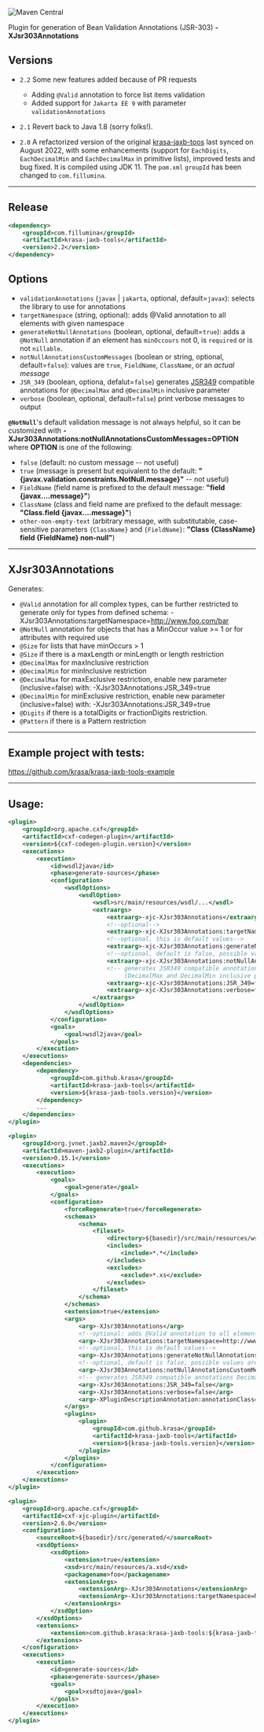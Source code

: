 ![Maven Central](https://img.shields.io/maven-central/v/com.fillumina/krasa-jaxb-tools.svg)

Plugin for generation of Bean Validation Annotations (JSR-303) **-XJsr303Annotations**


Versions
----------------
 - `2.2` Some new features added because of PR requests
 	- Adding `@Valid` annotation to force list items validation
 	- Added support for `Jakarta EE 9` with parameter `validationAnnotations`

 - `2.1` Revert back to Java 1.8 (sorry folks!).
 
 - `2.0` A refactorized version of the original [krasa-jaxb-toos](https://github.com/krasa/krasa-jaxb-tools) last synced on August 2022, with some enhancements (support for `EachDigits`, `EachDecimalMin` and `EachDecimalMax` in primitive lists), improved tests and bug fixed. It is compiled using JDK 11. The `pom.xml` `groupId` has been changed to `com.fillumina`.
 

-----

Release
----------------


```xml
<dependency>
    <groupId>com.fillumina</groupId>
    <artifactId>krasa-jaxb-tools</artifactId>
    <version>2.2</version>
</dependency>
```

Options
----------------
 - `validationAnnotations` (`javax` | `jakarta`, optional, default=`javax`): selects the library to use for annotations
 - `targetNamespace` (string, optional): adds @Valid annotation to all elements with given namespace
 - `generateNotNullAnnotations` (boolean, optional, default=`true`): adds a `@NotNull` annotation if an element has `minOccours` not 0, is `required` or is not `nillable`.
 - `notNullAnnotationsCustomMessages` (boolean or string, optional, default=`false`): values are `true`, `FieldName`, `ClassName`, or an *actual message*
 - `JSR_349` (boolean, optiona, defalut=`false`) generates [JSR349](https://beanvalidation.org/1.1/) compatible annotations for `@DecimalMax` and `@DecimalMin` inclusive parameter
 - `verbose` (boolean, optional, default=`false`) print verbose messages to output


**`@NotNull`**'s default validation message is not always helpful, so it can be customized with **-XJsr303Annotations:notNullAnnotationsCustomMessages=OPTION** where **OPTION** is one of the following:
* `false` (default: no custom message -- not useful)
* `true` (message is present but equivalent to the default: **"{javax.validation.constraints.NotNull.message}"** -- not useful)
* `FieldName` (field name is prefixed to the default message: **"field {javax....message}"**)
* `ClassName` (class and field name are prefixed to the default message: **"Class.field {javax....message}"**)
* `other-non-empty-text` (arbitrary message, with substitutable, case-sensitive parameters `{ClassName}` and `{FieldName}`: **"Class {ClassName} field {FieldName} non-null"**)
---- 
XJsr303Annotations
----------------
Generates:
* `@Valid` annotation for all complex types, can be further restricted to generate only for types from defined schema: -XJsr303Annotations:targetNamespace=http://www.foo.com/bar
* `@NotNull` annotation for objects that has a MinOccur value >= 1 or for attributes with required use
* `@Size` for lists that have minOccurs > 1
* `@Size` if there is a maxLength or minLength or length restriction
* `@DecimalMax` for maxInclusive restriction
* `@DecimalMin` for minInclusive restriction
* `@DecimalMax` for maxExclusive restriction, enable new parameter (inclusive=false) with: -XJsr303Annotations:JSR_349=true
* `@DecimalMin` for minExclusive restriction, enable new parameter (inclusive=false) with: -XJsr303Annotations:JSR_349=true
* `@Digits` if there is a totalDigits or fractionDigits restriction.
* `@Pattern` if there is a Pattern restriction




---- 
Example project with tests:
----------------
https://github.com/krasa/krasa-jaxb-tools-example

---- 
Usage:
----------------
```xml
<plugin>
    <groupId>org.apache.cxf</groupId>
    <artifactId>cxf-codegen-plugin</artifactId>
    <version>${cxf-codegen-plugin.version}</version>
    <executions>
        <execution>
            <id>wsdl2java</id>
            <phase>generate-sources</phase>
            <configuration>
                <wsdlOptions>
                    <wsdlOption>
                        <wsdl>src/main/resources/wsdl/...</wsdl>
                        <extraargs>
                            <extraarg>-xjc-XJsr303Annotations</extraarg>
                            <!--optional-->
                            <extraarg>-xjc-XJsr303Annotations:targetNamespace=http://www.foo.com/bar</extraarg>
                            <!--optional, this is default values-->
                            <extraarg>-xjc-XJsr303Annotations:generateNotNullAnnotations=true</extraarg>
                            <!--optional, default is false, possible values are true, FieldName, ClassName, or an actual message -->
                            <extraarg>-xjc-XJsr303Annotations:notNullAnnotationsCustomMessages=false</extraarg>
                            <!-- generates JSR349 compatible annotations 
                                 (DecimalMax and DecimalMin inclusive parameter) -->
                            <extraarg>-xjc-XJsr303Annotations:JSR_349=false</extraarg>
                            <extraarg>-xjc-XJsr303Annotations:verbose=false</extraarg>
                        </extraargs>
                    </wsdlOption>
                </wsdlOptions>
            </configuration>
            <goals>
                <goal>wsdl2java</goal>
            </goals>
        </execution>
    </executions>
    <dependencies>
        <dependency>
            <groupId>com.github.krasa</groupId>
            <artifactId>krasa-jaxb-tools</artifactId>
            <version>${krasa-jaxb-tools.version}</version>
        </dependency>
        ...
    </dependencies>
</plugin>
```

```xml
<plugin>
    <groupId>org.jvnet.jaxb2.maven2</groupId>
    <artifactId>maven-jaxb2-plugin</artifactId>
    <version>0.15.1</version>
    <executions>
        <execution>
            <goals>
                <goal>generate</goal>
            </goals>
            <configuration>
                <forceRegenerate>true</forceRegenerate>
                <schemas>
                    <schema>
                        <fileset>
                            <directory>${basedir}/src/main/resources/wsdl</directory>
                            <includes>
                                <include>*.*</include>
                            </includes>
                            <excludes>
                                <exclude>*.xs</exclude>
                            </excludes>
                        </fileset>
                    </schema>
                </schemas>
                <extension>true</extension>
                <args>
	                <arg>-XJsr303Annotations</arg>
	                <!--optional: adds @Valid annotation to all elements with this namespace -->
	                <arg>-XJsr303Annotations:targetNamespace=http://www.foo.com/bar</extraarg>
	                <!--optional, this is default values-->
	                <arg>-XJsr303Annotations:generateNotNullAnnotations=true</extra>
	                <!--optional, default is false, possible values are true, FieldName, ClassName, or an actual message -->
	                <arg>-XJsr303Annotations:notNullAnnotationsCustomMessages=false</extraarg>
	                <!-- generates JSR349 compatible annotations DecimalMax and DecimalMin inclusive parameter -->
	                <arg>-XJsr303Annotations:JSR_349=false</arg>
	                <arg>-XJsr303Annotations:verbose=false</arg>
	                <arg>-XPluginDescriptionAnnotation:annotationClass=com.fillumina.xsd.gen.annotation.XsdInfo</arg>
                </args>
                <plugins>
                    <plugin>
                        <groupId>com.github.krasa</groupId>
                        <artifactId>krasa-jaxb-tools</artifactId>
                        <version>${krasa-jaxb-tools.version}</version>
                    </plugin>
                </plugins>
            </configuration>
        </execution>
    </executions>
</plugin>
```

```xml
<plugin>
    <groupId>org.apache.cxf</groupId>
    <artifactId>cxf-xjc-plugin</artifactId>
    <version>2.6.0</version>
    <configuration>
        <sourceRoot>${basedir}/src/generated/</sourceRoot>
        <xsdOptions>
            <xsdOption>
                <extension>true</extension>
                <xsd>src/main/resources/a.xsd</xsd>
                <packagename>foo</packagename>
                <extensionArgs>
                    <extensionArg>-XJsr303Annotations</extensionArg>
                    <extensionArg>-XJsr303Annotations:targetNamespace=http://www.foo.com/bar</extensionArg>
                </extensionArgs>
            </xsdOption>
        </xsdOptions>
        <extensions>
            <extension>com.github.krasa:krasa-jaxb-tools:${krasa-jaxb-tools.version}</extension>
        </extensions>
    </configuration>
    <executions>
        <execution>
            <id>generate-sources</id>
            <phase>generate-sources</phase>
            <goals>
                <goal>xsdtojava</goal>
            </goals>
        </execution>
    </executions>
</plugin>
```
